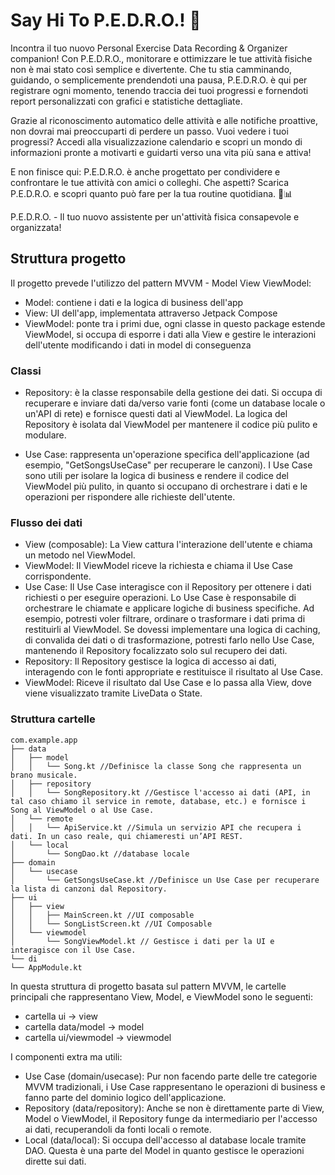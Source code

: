 # Say Hi To P.E.D.R.O.! 👋

Incontra il tuo nuovo Personal Exercise Data Recording & Organizer companion! Con P.E.D.R.O., monitorare e ottimizzare le tue attività fisiche non è mai stato così semplice e divertente. Che tu stia camminando, guidando, o semplicemente prendendoti una pausa, P.E.D.R.O. è qui per registrare ogni momento, tenendo traccia dei tuoi progressi e fornendoti report personalizzati con grafici e statistiche dettagliate.

Grazie al riconoscimento automatico delle attività e alle notifiche proattive, non dovrai mai preoccuparti di perdere un passo. Vuoi vedere i tuoi progressi? Accedi alla visualizzazione calendario e scopri un mondo di informazioni pronte a motivarti e guidarti verso una vita più sana e attiva!

E non finisce qui: P.E.D.R.O. è anche progettato per condividere e confrontare le tue attività con amici o colleghi. Che aspetti? Scarica P.E.D.R.O. e scopri quanto può fare per la tua routine quotidiana. 💪📊

P.E.D.R.O. - Il tuo nuovo assistente per un'attività fisica consapevole e organizzata!

## Struttura progetto
Il progetto prevede l'utilizzo del pattern MVVM - Model View ViewModel:
- Model: contiene i dati e la logica di business dell'app
- View: UI dell'app, implementata attraverso Jetpack Compose
- ViewModel: ponte tra i primi due, ogni classe in questo package estende ViewModel, si occupa di
esporre i dati alla View e gestire le interazioni dell'utente modificando i dati in model di conseguenza

### Classi
- Repository: è la classe responsabile della gestione dei dati. Si occupa di recuperare e inviare dati da/verso varie fonti
(come un database locale o un'API di rete) e fornisce questi dati al ViewModel.
La logica del Repository è isolata dal ViewModel per mantenere il codice più pulito e modulare.

- Use Case: rappresenta un'operazione specifica dell'applicazione (ad esempio, "GetSongsUseCase" per recuperare le canzoni).
I Use Case sono utili per isolare la logica di business e rendere il codice del ViewModel più pulito,
in quanto si occupano di orchestrare i dati e le operazioni per rispondere alle richieste dell'utente.

### Flusso dei dati
- View (composable): La View cattura l'interazione dell'utente e chiama un metodo nel ViewModel.
- ViewModel: Il ViewModel riceve la richiesta e chiama il Use Case corrispondente.
- Use Case: Il Use Case interagisce con il Repository per ottenere i dati richiesti o per eseguire operazioni.
  Lo Use Case è responsabile di orchestrare le chiamate e applicare logiche di business specifiche. Ad esempio, potresti voler filtrare, ordinare o trasformare i dati prima di restituirli al ViewModel.
  Se dovessi implementare una logica di caching, di convalida dei dati o di trasformazione, potresti farlo nello Use Case, mantenendo il Repository focalizzato solo sul recupero dei dati.
- Repository: Il Repository gestisce la logica di accesso ai dati, interagendo con le fonti appropriate e restituisce il risultato al Use Case.
- ViewModel: Riceve il risultato dal Use Case e lo passa alla View, dove viene visualizzato tramite LiveData o State.

### Struttura cartelle
```plaintext
com.example.app
├── data
│   ├── model
│   │   └── Song.kt //Definisce la classe Song che rappresenta un brano musicale.
│   ├── repository
│   │   └── SongRepository.kt //Gestisce l'accesso ai dati (API, in tal caso chiamo il service in remote, database, etc.) e fornisce i Song al ViewModel o al Use Case.
│   └── remote
│   │   └── ApiService.kt //Simula un servizio API che recupera i dati. In un caso reale, qui chiameresti un’API REST.
│   └── local
│       └── SongDao.kt //database locale
├── domain
│   └── usecase
│       └── GetSongsUseCase.kt //Definisce un Use Case per recuperare la lista di canzoni dal Repository.
├── ui
│   ├── view
│   │   ├── MainScreen.kt //UI composable
│   │   └── SongListScreen.kt //UI Composable
│   └── viewmodel
│       └── SongViewModel.kt // Gestisce i dati per la UI e interagisce con il Use Case.
└── di
└── AppModule.kt
```

In questa struttura di progetto basata sul pattern MVVM, le cartelle principali che rappresentano View, Model, e ViewModel sono le seguenti:
- cartella ui -> view
- cartella data/model -> model
- cartella ui/viewmodel -> viewmodel

I componenti extra ma utili:
- Use Case (domain/usecase): Pur non facendo parte delle tre categorie MVVM tradizionali, i Use Case rappresentano le operazioni di business e fanno parte del dominio logico dell'applicazione.
- Repository (data/repository): Anche se non è direttamente parte di View, Model o ViewModel, il Repository funge da intermediario per l'accesso ai dati, recuperandoli da fonti locali o remote.
- Local (data/local): Si occupa dell'accesso al database locale tramite DAO. Questa è una parte del Model in quanto gestisce le operazioni dirette sui dati.
